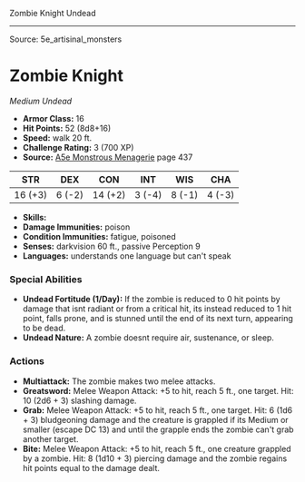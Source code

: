 <MonsterName/>Zombie Knight</MonsterName>
<CreatureType/>Undead</CreatureType>



---

Source: 5e_artisinal_monsters

# Zombie Knight

*Medium* *Undead*

- **Armor Class:** 16
- **Hit Points:** 52 (8d8+16)
- **Speed:** walk 20 ft.
- **Challenge Rating:** 3 (700 XP)
- **Source:** [A5e Monstrous Menagerie](https://enpublishingrpg.com/products/level-up-monstrous-menagerie-a5e) page 437

| STR | DEX | CON | INT | WIS | CHA |
| --- | --- | --- | --- | --- | --- |
| 16 (+3) | 6 (-2) | 14 (+2) | 3 (-4) | 8 (-1) | 4 (-3) |

- **Skills:** 
- **Damage Immunities:** poison
- **Condition Immunities:** fatigue, poisoned
- **Senses:** darkvision 60 ft., passive Perception 9
- **Languages:** understands one language but can't speak

### Special Abilities

- **Undead Fortitude (1/Day):** If the zombie is reduced to 0 hit points by damage that isnt radiant or from a critical hit, its instead reduced to 1 hit point, falls prone, and is stunned until the end of its next turn, appearing to be dead.
- **Undead Nature:** A zombie doesnt require air, sustenance, or sleep.

### Actions

- **Multiattack:** The zombie makes two melee attacks.
- **Greatsword:** Melee Weapon Attack: +5 to hit, reach 5 ft., one target. Hit: 10 (2d6 + 3) slashing damage.
- **Grab:** Melee Weapon Attack: +5 to hit, reach 5 ft., one target. Hit: 6 (1d6 + 3) bludgeoning damage  and the creature is grappled if its Medium or smaller (escape DC 13)  and until the grapple ends  the zombie can't grab another target.
- **Bite:** Melee Weapon Attack: +5 to hit, reach 5 ft., one creature grappled by a zombie. Hit: 8 (1d10 + 3) piercing damage  and the zombie regains hit points equal to the damage dealt.




